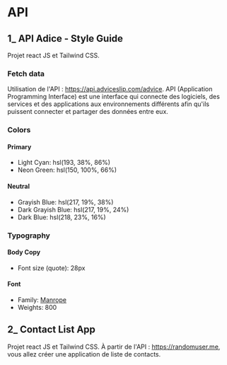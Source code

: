 # API

## 1\_ API Adice - Style Guide

Projet react JS et Tailwind CSS.

### Fetch data

Utilisation de l'API : https://api.adviceslip.com/advice.
API (Application Programming Interface) est une interface qui connecte des logiciels, des services et des applications aux environnements différents afin qu'ils puissent connecter et partager des données entre eux.

### Colors

#### Primary

- Light Cyan: hsl(193, 38%, 86%)
- Neon Green: hsl(150, 100%, 66%)

#### Neutral

- Grayish Blue: hsl(217, 19%, 38%)
- Dark Grayish Blue: hsl(217, 19%, 24%)
- Dark Blue: hsl(218, 23%, 16%)

### Typography

#### Body Copy

- Font size (quote): 28px

#### Font

- Family: [Manrope](https://fonts.google.com/specimen/Manrope)
- Weights: 800

## 2\_ Contact List App

Projet react JS et Tailwind CSS.
À partir de l'API : https://randomuser.me, vous allez créer une application de liste de contacts.
